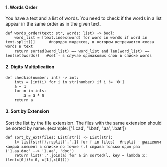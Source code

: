 #### 1. Words Order
You have a text and a list of words. You need to check if the words in a list appear in the same order as in the given text.
```
def words_order(text: str, words: list) -> bool:
    word_list = [text.index(word) for word in words if word in text.split()]      #порядок индексов, в котором встречаются слова words в text
    return sorted(word_list) == word_list and len(word_list) == len(set(words))   #set - в случае одинаковых слов в списке words
```
#### 2. Digits Multiplication
```
def checkio(number: int) -> int:
    ints = [int(i) for i in str(number) if i != '0'] 
    a = 1
    for n in ints: 
        a = a * n
    return a
```
#### 3. Sort by Extension
Sort the list by the file extension. The files with the same extension should be sorted by name. (example: ['1.cad', '1.bat', '.aa', '.bat'])
```
def sort_by_ext(files: List[str]) -> List[str]:
    l= list(str(f).rsplit('.',1) for f in files)  #rsplit - разделим каждый элемент в списке по точке (.) справа только один раз ('1.aa.doc' --> '1.aa', 'doc')
    return list('.'.join(a) for a in sorted(l, key = lambda x: (len(x[0])!= 0, x[1],x[0])))
```
